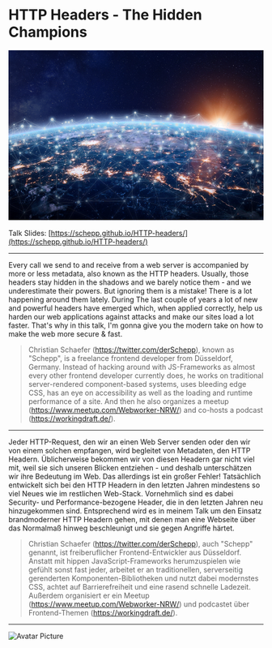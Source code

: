 HTTP Headers - The Hidden Champions
======

![Cover Image](images/backgrounds/http.jpg)

Talk Slides: [https://schepp.github.io/HTTP-headers/](https://schepp.github.io/HTTP-headers/)

---

Every call we send to and receive from a web server is accompanied by more or less metadata, also known as the HTTP headers. Usually, those headers stay hidden in the shadows and we barely notice them - and we underestimate their powers. But ignoring them is a mistake! There is a lot happening around them lately. During The last couple of years a lot of new and powerful headers have emerged which, when applied correctly, help us harden our web applications against attacks and make our sites load a lot faster. That's why in this talk, I'm gonna give you the modern take on how to make the web more secure & fast.

> Christian Schaefer (https://twitter.com/derSchepp), known as "Schepp", is a freelance frontend developer from Düsseldorf, Germany. Instead of hacking around with JS-Frameworks as almost every other frontend developer currently does, he works on traditional server-rendered component-based systems, uses bleeding edge CSS, has an eye on accessibility as well as the loading and runtime performance of a site. And then he also organizes a meetup (https://www.meetup.com/Webworker-NRW/) and co-hosts a podcast (https://workingdraft.de/).

---

Jeder HTTP-Request, den wir an einen Web Server senden oder den wir von einem solchen empfangen, wird begleitet von Metadaten, den HTTP Headern. Üblicherweise bekommen wir von diesen Headern gar nicht viel mit, weil sie sich unseren Blicken entziehen - und deshalb unterschätzen wir ihre Bedeutung im Web. Das allerdings ist ein großer Fehler! Tatsächlich entwickelt sich bei den HTTP Headern in den letzten Jahren mindestens so viel Neues wie im restlichen Web-Stack. Vornehmlich sind es dabei Security- und Performance-bezogene Header, die in den letzten Jahren neu hinzugekommen sind. Entsprechend wird es in meinem Talk um den Einsatz brandmoderner HTTP Headern gehen, mit denen man eine Webseite über das Normalmaß hinweg beschleunigt und sie gegen Angriffe härtet. 

> Christian Schaefer (https://twitter.com/derSchepp), auch "Schepp" genannt, ist freiberuflicher Frontend-Entwickler aus Düsseldorf. Anstatt mit hippen JavaScript-Frameworks herumzuspielen wie gefühlt sonst fast jeder, arbeitet er an traditionellen, serverseitig gerenderten Komponenten-Bibliotheken und nutzt dabei modernstes CSS, achtet auf Barrierefreiheit und eine rasend schnelle Ladezeit. Außerdem organisiert er ein Meetup (https://www.meetup.com/Webworker-NRW/) und podcastet über Frontend-Themen (https://workingdraft.de/).

---

![Avatar Picture](https://s.gravatar.com/avatar/7096dcb1690ef7418c4e94518f2fed31?s=200) 
 
